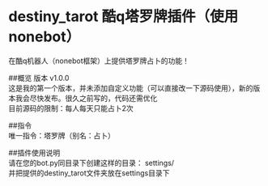 # destiny_tarot 酷q塔罗牌插件（使用nonebot）
在酷q机器人（nonebot框架）上提供塔罗牌占卜的功能！

##概览
  版本 v1.0.0  
  这是我的第一个版本，并未添加自定义功能（可以直接改一下源码使用），新的版本我会尽快发布。很久之前写的，代码还需优化  
  目前源码的限制：每人每天只能占卜2次

##指令  
    唯一指令：塔罗牌（别名：占卜）
    
##插件使用说明  
    请在您的bot.py同目录下创建这样的目录：
    settings/  
    并把提供的destiny_tarot文件夹放在settings目录下
